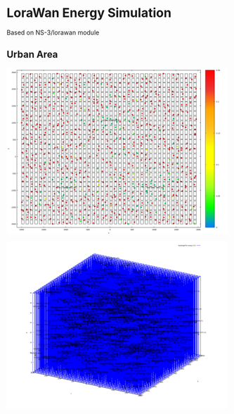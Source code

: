 
# LoraWan Energy Simulation

Based on NS-3/lorawan module


## Urban Area
![alt text](https://github.com/gdobato/lorawanEnergyModel/blob/master/deploy/2dstats.png?raw=true)


![alt text](https://github.com/gdobato/lorawanEnergyModel/blob/master/deploy/3dstats.png?raw=true)

